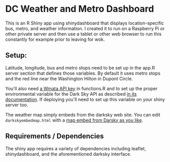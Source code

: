 # DC Weather and Metro Dashboard

This is an R Shiny app using shinydashboard that displays location-specific bus, metro, and weather information. I created it to run on a Raspberry Pi or other private server and then use a tablet or other web browser to run this constantly for example prior to leaving for wok.

## Setup:

Latitude, longitude, bus and metro stops need to be set up in the app.R server section that defines those variables. By default it uses metro stops and the red line near the Washington Hilton in Dupont Circle.

You'll also need [a Wmata API key](https://developer.wmata.com) in functions.R and to set up the proper environmental variable for the Dark Sky API as described [in its documentation](https://github.com/hrbrmstr/darksky). If deploying you'll need to set up this variable on your shiny server too.

The weather map simply embeds from the darksky web site. You can edit `darkskyembedmap.html` with a [map embed from Darsky as you like](https://darksky.net/widgets).

## Requirements / Dependencies

The shiny app requires a variety of dependencies including leaflet, shinydashboard, and the aforementioned darksky interface.

